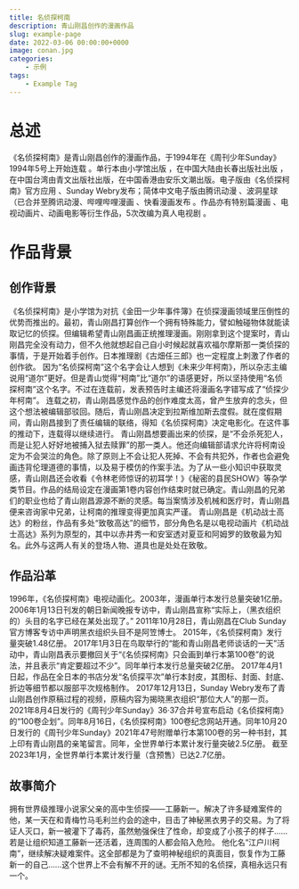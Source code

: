 ```yaml
---
title: 名侦探柯南
description: 青山刚昌创作的漫画作品
slug: example-page
date: 2022-03-06 00:00:00+0000
image: conan.jpg
categories:
    - 示例
tags:
    - Example Tag
---
```



# 总述

《名侦探柯南》是青山刚昌创作的漫画作品，于1994年在《周刊少年Sunday》1994年5号上开始连载 。单行本由小学馆出版 ，在中国大陆由长春出版社出版 ，在中国台湾由青文出版社出版，在中国香港由安乐文潮出版。电子版由《名侦探柯南》官方应用 、Sunday Webry发布；简体中文电子版由腾讯动漫 、波洞星球（已合并至腾讯动漫、哔哩哔哩漫画 、快看漫画发布 。作品亦有特别篇漫画 、电视动画片、动画电影等衍生作品，5次改编为真人电视剧 。

# 作品背景

## 创作背景


《名侦探柯南》是小学馆为对抗《金田一少年事件簿》在侦探漫画领域里压倒性的优势而推出的。最初，青山刚昌打算创作一个拥有特殊能力，譬如触碰物体就能读取记忆的侦探。但编辑希望青山刚昌画正统推理漫画。刚刚拿到这个提案时，青山刚昌完全没有动力，但不久他就想起自己自小时候起就喜欢福尔摩斯那一类侦探的事情，于是开始着手创作。日本推理剧《古畑任三郎》也一定程度上刺激了作者的创作欲。
因为“名侦探柯南”这个名字会让人想到《未来少年柯南》，所以杂志主编说用“道尔”更好。但是青山觉得“柯南”比“道尔”的语感更好，所以坚持使用“名侦探柯南”这个名字。不过在连载前，发表预告时主编还将漫画名字错写成了“侦探少年柯南”。
连载之初，青山刚昌感觉作品的创作难度太高，曾产生放弃的念头，但这个想法被编辑部驳回。随后，青山刚昌决定到拉斯维加斯去度假。就在度假期间，青山刚昌接到了责任编辑的联络，得知《名侦探柯南》决定电影化。在这件事的推动下，连载得以继续进行。
青山刚昌想要画出来的侦探，是“不会杀死犯人，而是让犯人好好地被捕入狱去赎罪”的那一类人。他还向编辑部请求允许将柯南设定为不会哭泣的角色。除了原则上不会让犯人死掉、不会有共犯外，作者也会避免画违背伦理道德的事情，以及易于模仿的作案手法。为了从一些小知识中获取灵感，青山刚昌还会收看《令林老师惊讶的初耳学！》《秘密的县民SHOW》等杂学类节目。作品的结局设定在漫画第1卷内容创作结束时就已确定。青山刚昌的兄弟们的职业也给了青山刚昌源源不断的灵感。每当案情涉及机械和医疗时，青山刚昌便来咨询家中兄弟，让柯南的推理变得更加真实严谨。
青山刚昌是《机动战士高达》的粉丝，作品有多处“致敬高达”的细节，部分角色名是以电视动画片《机动战士高达》系列为原型的，其中以赤井秀一和安室透对夏亚和阿姆罗的致敬最为知名。此外与这两人有关的登场人物、道具也是处处在致敬。

## 作品沿革

1996年，《名侦探柯南》电视动画化。2003年，漫画单行本发行总量突破1亿册。
2006年1月13日刊发的朝日新闻晚报专访中，青山刚昌宣称“实际上，（黑衣组织的）头目的名字已经在某处出现了。”
2011年10月28日，青山刚昌在Club Sunday官方博客专访中声明黑衣组织头目不是阿笠博士。
2015年，《名侦探柯南》发行量突破1.48亿册。
2017年1月3日在鸟取举行的“能和青山刚昌老师谈话的一天”活动中，青山刚昌表示要撤回关于“《名侦探柯南》只会画到单行本第100卷”的说法，并且表示“肯定要超过不少”。同年单行本发行总量突破2亿册。
2017年4月1日起，作品在全日本的书店分发“名侦探平次”单行本封皮，其图标、封面、封底、折边等细节都以服部平次规格制作。
2017年12月13日，Sunday Webry发布了青山刚昌创作原稿过程的视频，原稿内容为揭晓黑衣组织“那位大人”的那一页。
2021年8月4日发行的《周刊少年Sunday》36·37合并号宣布启动《名侦探柯南》的“100卷企划”。同年8月16日，《名侦探柯南》100卷纪念网站开通。同年10月20日发行的《周刊少年Sunday》2021年47号附赠单行本第100卷的另一种书封，其上印有青山刚昌的亲笔留言。同年，全世界单行本累计发行量突破2.5亿册。
截至2023年1月，全世界单行本累计发行量（含预售）已达2.7亿册。

## 故事简介
拥有世界级推理小说家父亲的高中生侦探——工藤新一。解决了许多疑难案件的他，某一天在和青梅竹马毛利兰约会的途中，目击了神秘黑衣男子的交易。为了将证人灭口，新一被灌下了毒药，虽然勉强保住了性命，却变成了小孩子的样子……若是让组织知道工藤新一还活着，连周围的人都会陷入危险。
他化名“江户川柯南”，继续解决疑难案件。这全部都是为了查明神秘组织的真面目，恢复作为工藤新一的自己……这个世界上不会有解不开的谜。无所不知的名侦探，真相永远只有一个。